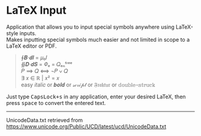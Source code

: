 # LaTeX Input
Application that allows you to input special symbols anywhere using LaTeX-style inputs.  
Makes inputting special symbols much easier and not limited in scope to a LaTeX editor or PDF.

>∮𝑩⋅𝒅𝒍 = 𝜇₀𝐼  
>∯𝑫⋅𝒅𝑺 = 𝛷ₑ = 𝑄ₑₙᶠʳᵉᵉ  
>𝑃 ⟹ 𝑄 ⟺ ¬𝑃 ∨ 𝑄  
>∃ 𝑥 ∈ ℝ | 𝑥² = 𝑥  
>easy 𝑖𝑡𝑎𝑙𝑖𝑐 or 𝒃𝒐𝒍𝒅 or 𝓈𝒸𝓇𝒾𝓅𝓉 or 𝔉𝔯𝔞𝔨𝔱𝔲𝔯 or 𝕕𝕠𝕦𝕓𝕝𝕖-𝕤𝕥𝕣𝕦𝕔𝕜

Just type <kbd>CapsLock+s</kbd> in any application, enter your desired LaTeX, then press <kbd>space</kbd> to convert the entered text.

___

UnicodeData.txt retrieved from https://www.unicode.org/Public/UCD/latest/ucd/UnicodeData.txt
